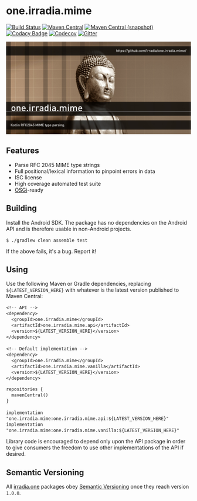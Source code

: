 one.irradia.mime
===

[![Build Status](https://img.shields.io/github/workflow/status/irradia/one.irradia.mime/Main)](https://github.com/irradia/one.irradia.mime/actions?query=workflow%3Amain)
[![Maven Central](https://img.shields.io/maven-central/v/one.irradia.mime/one.irradia.mime.api.svg?style=flat-square)](http://search.maven.org/#search%7Cga%7C1%7Cg%3A%22one.irradia.mime%22)
[![Maven Central (snapshot)](https://img.shields.io/nexus/s/https/oss.sonatype.org/one.irradia.mime/one.irradia.mime.api.svg?style=flat-square)](https://oss.sonatype.org/content/repositories/snapshots/one.irradia.mime/)
[![Codacy Badge](https://img.shields.io/codacy/grade/d0b7e91a88f640049bcaf706ae088d63.svg?style=flat-square)](https://www.codacy.com/app/github_79/one.irradia.mime?utm_source=github.com&amp;utm_medium=referral&amp;utm_content=irradia/one.irradia.mime&amp;utm_campaign=Badge_Grade)
[![Codecov](https://img.shields.io/codecov/c/github/irradia/one.irradia.mime.svg?style=flat-square)](https://codecov.io/gh/irradia/one.irradia.mime)
[![Gitter](https://badges.gitter.im/irradia-org/community.svg)](https://gitter.im/irradia-org/community?utm_source=badge&utm_medium=badge&utm_campaign=pr-badge)

![mime](./src/site/resources/mime.jpg?raw=true)

## Features

* Parse RFC 2045 MIME type strings
* Full positional/lexical information to pinpoint errors in data
* ISC license
* High coverage automated test suite
* [OSGi](http://www.osgi.org)-ready

## Building

Install the Android SDK. The package has no dependencies on the Android API
and is therefore usable in non-Android projects.

```
$ ./gradlew clean assemble test
```

If the above fails, it's a bug. Report it!

## Using

Use the following Maven or Gradle dependencies, replacing `${LATEST_VERSION_HERE}` with
whatever is the latest version published to Maven Central:

```
<!-- API -->
<dependency>
  <groupId>one.irradia.mime</groupId>
  <artifactId>one.irradia.mime.api</artifactId>
  <version>${LATEST_VERSION_HERE}</version>
</dependency>

<!-- Default implementation -->
<dependency>
  <groupId>one.irradia.mime</groupId>
  <artifactId>one.irradia.mime.vanilla</artifactId>
  <version>${LATEST_VERSION_HERE}</version>
</dependency>
```

```
repositories {
  mavenCentral()
}

implementation "one.irradia.mime:one.irradia.mime.api:${LATEST_VERSION_HERE}"
implementation "one.irradia.mime:one.irradia.mime.vanilla:${LATEST_VERSION_HERE}"
```

Library code is encouraged to depend only upon the API package in order to give consumers
the freedom to use other implementations of the API if desired.

## Semantic Versioning

All [irradia.one](https://www.irradia.one) packages obey [Semantic Versioning](https://www.semver.org)
once they reach version `1.0.0`.
